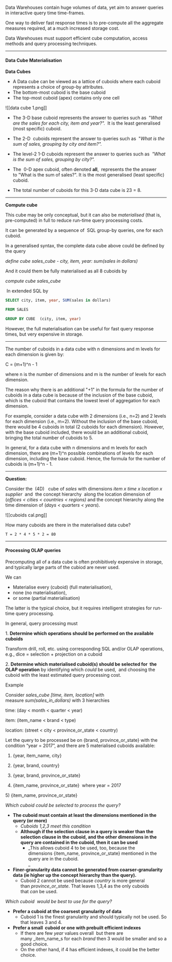 
Data Warehouses contain huge volumes of data, yet aim to answer queries in interactive query time time-frames.

One way to deliver fast response times is to pre-compute all the aggregate measures required, at a much increased storage cost.

Data Warehouses must support efficient cube computation, access methods and query processing techniques.

---

#### Data Cube Materialisation

**Data Cubes**

-   A Data cube can be viewed as a lattice of cuboids where each cuboid represents a choice of group-by attributes.    
-   The bottom-most cuboid is the base cuboid
-   The top-most cuboid (apex) contains only one cell

![[data cube 1.png]]

-   The 3-D base cuboid represents the answer to queries such as  "_What  are the sales for each city, item and year?"._  It is the least generalised (most specific) cuboid.
-   The 2-D  cuboids represent the answer to queries such as  "_What is the sum of sales, grouping by city and item?"._
-   The level-2 1-D cuboids represent the answer to queries such as  _"_What is_ _the sum of sales, grouping by city?".__
-   The  0-D apex cuboid, often denoted **all**,  represents the the answer to "What is the sum of sales?". It is the most generalised (least specific) cuboid.

-   The total number of cuboids for this 3-D data cube is 23 = 8.

---

**Compute cube**

This cube may be only conceptual, but it can also be _materialised_ (that is, pre-computed) in full to reduce run-time query processing costs.

It can be generated by a sequence of  SQL group-by queries, one for each cuboid.

In a generalised syntax, the complete data cube above could be defined by the query

_define cube sales_cube - city, item, year: sum(sales in dollars)_

And it could them be fully materialised as all 8 cuboids by

_compute cube sales_cube_

 In extended SQL by

```sql
SELECT city, item, year, SUM(sales in dollars)

FROM SALES

GROUP BY CUBE  (city, item, year)
```

However, the full materialisation can be useful for fast query response times, but very expensive in storage.

---

The number of cuboids in a data cube with n dimensions and m levels for each dimension is given by:

C = (m+1)^n - 1

where n is the number of dimensions and m is the number of levels for each dimension.

The reason why there is an additional "+1" in the formula for the number of cuboids in a data cube is because of the inclusion of the base cuboid, which is the cuboid that contains the lowest level of aggregation for each dimension.

For example, consider a data cube with 2 dimensions (i.e., n=2) and 2 levels for each dimension (i.e., m=2). Without the inclusion of the base cuboid, there would be 4 cuboids in total (2 cuboids for each dimension). However, with the base cuboid included, there would be an additional cuboid, bringing the total number of cuboids to 5.

In general, for a data cube with n dimensions and m levels for each dimension, there are (m+1)^n possible combinations of levels for each dimension, including the base cuboid. Hence, the formula for the number of cuboids is (m+1)^n - 1.

---

**Question:**

Consider the  (4D)   cube of _sales_ with dimensions _item x time x location x supplier_  and  the concept hierarchy  along the location dimension of (_offices < cities < countries < regions)_ and the concept hierarchy along the time dimension of (_days < quarters < years_).

![[cuboids cal.png]]

How many cuboids are there in the materialised data cube?

```
T = 2 * 4 * 5 * 2 = 80
```


---

#### Processing OLAP queries

Precomputing all of a data cube is often prohibitively expensive in storage, and typically large parts of the cubiod are never used.

We can

-   Materialise every (cuboid) (full materialisation),
-   none (no materialisation),
-   or some (partial materialisation)

The latter is the typical choice, but it requires intelligent strategies for run-time query processing.

In general, query processing must

1. **Determine which operations should be performed on the available cuboids**

Transform drill, roll, etc. using corresponding SQL and/or OLAP operations, e.g., dice = selection + projection on a cuboid

2. **Determine which materialised cuboid(s) should be selected for  the OLAP operation** by identifying which _could_ be used,  and choosing the cuboid with the least estimated query processing cost.

Example

Consider _sales_cube [time, item, location]_ with measure _sum(sales_in_dollars)_ with 3 hierarchies

time: (day < month < quarter < year)

item: (item_name < brand < type)

location: (street < city < province_or_state < country)

  

Let the query to be processed be on {brand, province_or_state} with the condition “year = 2017”, and there are 5 materialised cuboids available:

1) {year, item_name, city} 

2) {year, brand, country}

3) {year, brand, province_or_state}

4) {item_name, province_or_state}  where year = 2017

5) {item_name, province_or_state}  

_Which cuboid could be selected to process the query?_

-   **The cuboid must contain at least the dimensions mentioned in the query (or more)**
    -   _Cuboids_ _1,2,3 meet this condition_
    -   **Although if the selection clause in a query is weaker than the selection clause in the cuboid, and the other dimensions in the query are contained in the cuboid, then it can be used**
        -   _This allows cuboid 4 to be used, too, because the dimensions {item_name, province_or_state} mentioned in the query are in the cuboid.  
            _
-   **Finer-granularity data cannot be generated from coarser-granularity data (ie higher up the concept hierarchy than the query).**
    -   Cuboid 2 cannot be used because _country_ is more general than _province_or_state_. That leaves 1,3,4 as the only cuboids that _can_ be used.

_Which cuboid  would be best to use for the query?_

-   **Prefer a cuboid at the coarsest granularity of data** 
    -   Cuboid 1 is the finest granularity and should typically not be used. So that leaves 3 and 4.
-   **Prefer a small  cuboid or one with prebuilt efficient indexes**
    -   If there are few _year_ values overall  but there are many _item_name_s for each _brand_ then 3 would be smaller and so a good choice.
    -   On the other hand, if 4 has efficient indexes, it could be the better choice.
